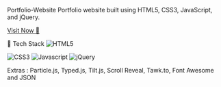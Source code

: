 Portfolio-Website
Portfolio website built using HTML5, CSS3, JavaScript, and jQuery.

<a href="https://andiyudi.netlify.app/" target="_blank">Visit Now 🚀</a>


📌 Tech Stack
<img alt="HTML5" src="https://img.shields.io/badge/html5%20-%23E34F26.svg?&style=for-the-badge&logo=html5&logoColor=white"/>
 

<img alt="CSS3" src="https://img.shields.io/badge/css3%20-%231572B6.svg?&style=for-the-badge&logo=css3&logoColor=white"/>


<img alt="Javascript" src="https://img.shields.io/badge/javascript%20-%23323330.svg?&style=for-the-badge&logo=javascript&logoColor=%23F7DF1E"/>


<img alt="jQuery" src="https://img.shields.io/badge/jquery-%230769AD.svg?style=for-the-badge&logo=jquery&logoColor=white"/>


Extras : 
Particle.js, Typed.js, Tilt.js, Scroll Reveal, Tawk.to, Font Awesome and JSON 
 
 
